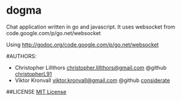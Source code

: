 dogma
============

Chat application written in go and javascript. It uses websocket from code.google.com/p/go.net/websocket

Using http://godoc.org/code.google.com/p/go.net/websocket

#AUTHORS:

- Christopher Lillthors christopher.lillthors@gmail.com @github [christopherL91](http://github.com/christopherL91)
- Viktor Kronvall viktor.kronvall@gmail.com @github [considerate](http://github.com/considerate)


##LICENSE
[MIT License](./public/markdown/license.md)